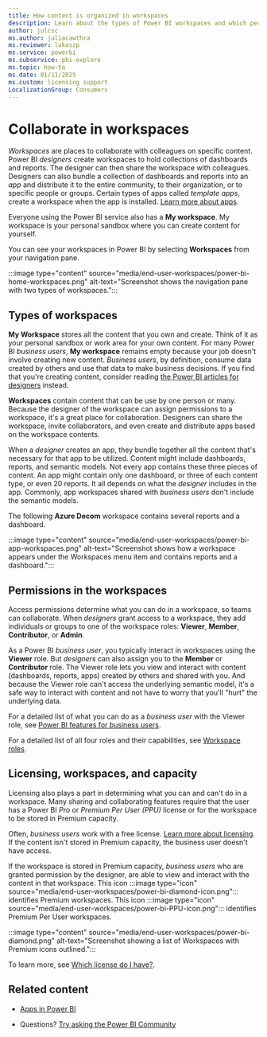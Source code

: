 ```yaml
---
title: How content is organized in workspaces
description: Learn about the types of Power BI workspaces and which permissions and licensing you need to access them.
author: julcsc
ms.author: juliacawthra
ms.reviewer: lukaszp
ms.service: powerbi
ms.subservice: pbi-explore
ms.topic: how-to
ms.date: 01/11/2025
ms.custom: licensing support
LocalizationGroup: Consumers
---
```


# Collaborate in workspaces

 *Workspaces* are places to collaborate with colleagues on specific content. Power BI *designers* create workspaces to hold collections of dashboards and reports. The designer can then share the workspace with colleagues. Designers can also bundle a collection of dashboards and reports into an *app* and distribute it to the entire community, to their organization, or to specific people or groups. Certain types of apps called *template apps*, create a workspace when the app is installed. [Learn more about apps](end-user-apps.md).

 Everyone using the Power BI service also has a **My workspace**. My workspace is your personal sandbox where you can create content for yourself.

 You can see your workspaces in Power BI by selecting **Workspaces** from your navigation pane.

 :::image type="content" source="media/end-user-workspaces/power-bi-home-workspaces.png" alt-text="Screenshot shows the navigation pane with two types of workspaces.":::

## Types of workspaces
**My Workspace** stores all the content that you own and create. Think of it as your personal sandbox or work area for your own content. For many Power BI *business users*, **My workspace** remains empty because your job doesn't involve creating new content. *Business users*, by definition, consume data created by others and use that data to make business decisions. If you find that you're creating content, consider reading [the Power BI articles for designers](../create-reports/index.yml) instead.

**Workspaces** contain content that can be use by one person or many. Because the designer of the workspace can assign permissions to a workspace, it's a great place for collaboration. Designers can share the workspace, invite collaborators, and even create and distribute apps based on the workspace contents. 

When a *designer* creates an app, they bundle together all the content that's necessary for that app to be utilized. Content might include dashboards, reports, and semantic models. Not every app contains these three pieces of content. An app might contain only one dashboard, or three of each content type, or even 20 reports. It all depends on what the *designer* includes in the app. Commonly, app workspaces shared with *business users* don't include the semantic models.

The following **Azure Decom** workspace contains several reports and a dashboard.

:::image type="content" source="media/end-user-workspaces/power-bi-app-workspaces.png" alt-text="Screenshot shows how a workspace appears under the Workspaces menu item and contains reports and a dashboard.":::

## Permissions in the workspaces

Access permissions determine what you can do in a workspace, so teams can collaborate. When *designers* grant access to a workspace, they add individuals or groups to one of the workspace roles: **Viewer**, **Member**, **Contributor**, or **Admin**. 

As a Power BI *business user*, you typically interact in workspaces using the **Viewer** role. But *designers* can also assign you to the **Member** or **Contributor** role. The Viewer role lets you view and interact with content (dashboards, reports, apps) created by others and shared with you. And because the Viewer role can't access the underlying semantic model, it's a safe way to interact with content and not have to worry that you'll "hurt" the underlying data.

For a detailed list of what you can do as a *business user* with the Viewer role, see [Power BI features for business users](end-user-features.md).

For a detailed list of all four roles and their capabilities, see [Workspace roles](../collaborate-share/service-roles-new-workspaces.md).


## Licensing, workspaces, and capacity
Licensing also plays a part in determining what you can and can't do in a workspace. Many sharing and collaborating features require that the user has a Power BI *Pro* or *Premium Per User (PPU)* license or for the workspace to be stored in Premium capacity. 

Often, *business users* work with a free license. [Learn more about licensing](../fundamentals/end-user-license.md). If the content isn't stored in Premium capacity, the business user doesn't have access.

If the workspace is stored in Premium capacity, *business users* who are granted permission by the designer, are able to view and interact with the content in that workspace. This icon :::image type="icon" source="media/end-user-workspaces/power-bi-diamond-icon.png"::: identifies Premium workspaces. This icon :::image type="icon" source="media/end-user-workspaces/power-bi-PPU-icon.png"::: identifies Premium Per User workspaces.

:::image type="content" source="media/end-user-workspaces/power-bi-diamond.png" alt-text="Screenshot showing a list of Workspaces with Premium icons outlined.":::

To learn more, see [Which license do I have?](../fundamentals/end-user-license.md).


## Related content

* [Apps in Power BI](end-user-apps.md)

* Questions? [Try asking the Power BI Community](https://community.powerbi.com/)